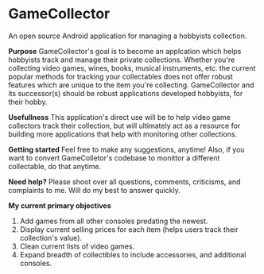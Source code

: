 # GameCollector
An open source Android application for managing a hobbyists collection.

**Purpose**
GameCollector's goal is to become an applcation which helps hobbyists track and manage their private collections.
Whether you're collecting video games, wines, books, musical instruments, etc. the current popular methods for tracking 
your collectables does not offer robust features which are unique to the item you're collecting. GameCollector and its successor(s)
should be robust applications developed hobbyists, for their hobby.

**Usefullness**
This application's direct use will be to help video game collectors track their collection, but will ultimately act as a resource 
for building more applications that help with monitoring other collections.

**Getting started**
Feel free to make any suggestions, anytime! Also, if you want to convert GameColletor's codebase to monittor a different collectable,
do that anytime.

**Need help?**
Please shoot over all questions, comments, criticisms, and complaints to me. Will do my best to answer quickly.

**My current primary objectives**
1. Add games from all other consoles predating the newest.
2. Display current selling prices for each item (helps users track their collection's value).
3. Clean current lists of video games.
4. Expand breadth of collectibles to include accessories, and additional consoles.
